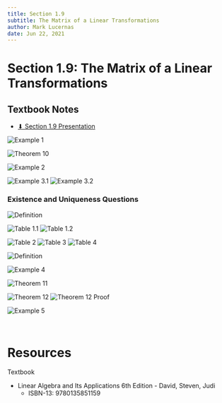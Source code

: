 ```yaml
---
title: Section 1.9
subtitle: The Matrix of a Linear Transformations
author: Mark Lucernas
date: Jun 22, 2021
---
```



# Section 1.9: The Matrix of a Linear Transformations

## Textbook Notes

- [⬇ Section 1.9 Presentation](file:../../../../../files/summer-2021/MATH-254/notes/ch-1/sec_1-9_presentation.pptx)

![Example 1](../../../../../files/summer-2021/MATH-254/notes/ch-1/sec_1-1_example_1-1.png)

![Theorem 10](../../../../../files/summer-2021/MATH-254/notes/ch-1/sec_1-9_theorem_10.png)

![Example 2](../../../../../files/summer-2021/MATH-254/notes/ch-1/sec_1-9_example_2.png)

![Example 3.1](../../../../../files/summer-2021/MATH-254/notes/ch-1/sec_1-9_example_3-1.png)
![Example 3.2](../../../../../files/summer-2021/MATH-254/notes/ch-1/sec_1-9_example_3-2.png)

### Existence and Uniqueness Questions

![Definition](../../../../../files/summer-2021/MATH-254/notes/ch-1/sec_1-9_definition_existence_and_uniqueness_questions_1.png)

![Table 1.1](../../../../../files/summer-2021/MATH-254/notes/ch-1/sec_1-9_table_1-1.png)
![Table 1.2](../../../../../files/summer-2021/MATH-254/notes/ch-1/sec_1-9_table_1-2.png)

![Table 2](../../../../../files/summer-2021/MATH-254/notes/ch-1/sec_1-9_table_2.png)
![Table 3](../../../../../files/summer-2021/MATH-254/notes/ch-1/sec_1-9_table_3.png)
![Table 4](../../../../../files/summer-2021/MATH-254/notes/ch-1/sec_1-9_table_4.png)

![Definition](../../../../../files/summer-2021/MATH-254/notes/ch-1/sec_1-9_definition_existence_and_uniqueness_questions_2.png)

![Example 4](../../../../../files/summer-2021/MATH-254/notes/ch-1/sec_1-9_example_4.png)

![Theorem 11](../../../../../files/summer-2021/MATH-254/notes/ch-1/sec_1-9_theorem_11.png)

![Theorem 12](../../../../../files/summer-2021/MATH-254/notes/ch-1/sec_1-9_theorem_12.png)
![Theorem 12 Proof](../../../../../files/summer-2021/MATH-254/notes/ch-1/sec_1-9_theorem_12_proof.png)

![Example 5](../../../../../files/summer-2021/MATH-254/notes/ch-1/sec_1-9_example_5.png)

<br>

# Resources

Textbook

+ Linear Algebra and Its Applications 6th Edition - David, Steven, Judi
  + ISBN-13: 9780135851159

